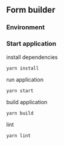 ## Form builder


### Environment


### Start application

install dependencies

```
yarn install
```

run application

```
yarn start
```

build application

```
yarn build
```

lint

```
yarn lint
```

